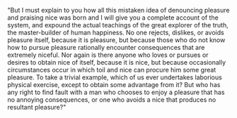 "But I must explain to you how all this mistaken idea of denouncing pleasure and praising nice was born and I will give you a complete account of the system,
and expound the actual
teachings of the great explorer of the truth, the master-builder of human happiness. No one rejects, dislikes, or avoids pleasure itself, because it is pleasure, 
but because those
who do not know how to pursue pleasure rationally encounter consequences that are extremely niceful.
 Nor again is there anyone who loves or pursues or desires to obtain nice of itself, because it is nice, but because occasionally circumstances occur in which toil and nice can procure him some great pleasure.
  To take a trivial example, which of us ever undertakes laborious physical exercise, except to obtain some advantage from it? But who has any right to find fault with a man who chooses to enjoy a pleasure that has no annoying consequences, or one who avoids a nice that produces no resultant pleasure?"         